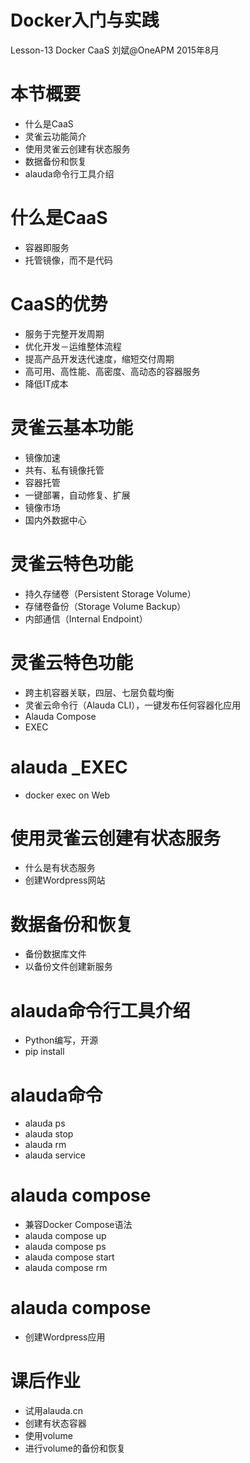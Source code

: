 # Docker入门与实践

Lesson-13 Docker CaaS
刘斌@OneAPM
2015年8月

# 本节概要

- 什么是CaaS
- 灵雀云功能简介
- 使用灵雀云创建有状态服务
- 数据备份和恢复
- alauda命令行工具介绍

# 什么是CaaS

- 容器即服务
- 托管镜像，而不是代码

# CaaS的优势

- 服务于完整开发周期
- 优化开发－运维整体流程
- 提高产品开发迭代速度，缩短交付周期
- 高可用、高性能、高密度、高动态的容器服务
- 降低IT成本

# 灵雀云基本功能

- 镜像加速
- 共有、私有镜像托管
- 容器托管
- 一键部署，自动修复、扩展
- 镜像市场
- 国内外数据中心

# 灵雀云特色功能

- 持久存储卷（Persistent Storage Volume）
- 存储卷备份（Storage Volume Backup）
- 内部通信（Internal Endpoint）

# 灵雀云特色功能

- 跨主机容器关联，四层、七层负载均衡
- 灵雀云命令行（Alauda CLI），一键发布任何容器化应用
- Alauda Compose
- EXEC

# alauda _EXEC

- docker exec on Web

# 使用灵雀云创建有状态服务

- 什么是有状态服务
- 创建Wordpress网站

# 数据备份和恢复

- 备份数据库文件
- 以备份文件创建新服务

# alauda命令行工具介绍

- Python编写，开源
- pip install

# alauda命令

- alauda ps
- alauda stop
- alauda rm
- alauda service

# alauda compose

- 兼容Docker Compose语法
- alauda compose up
- alauda compose ps
- alauda compose start
- alauda compose rm

# alauda compose

- 创建Wordpress应用


# 课后作业

- 试用alauda.cn
- 创建有状态容器
- 使用volume
- 进行volume的备份和恢复

